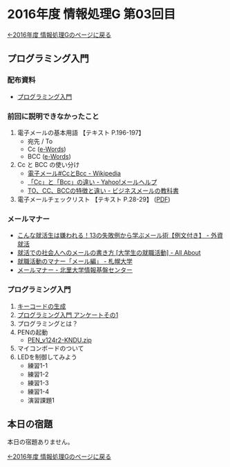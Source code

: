 #  2016年度 情報処理G 第03回目

[←2016年度 情報処理Gのページに戻る](#!lecture/2016infoG.md)

## プログラミング入門

### 配布資料

- [プログラミング入門](programming.pdf)

### 前回に説明できなかったこと

1. 電子メールの基本用語 【テキスト P.196-197】
	- 宛先 / To
	- Cc ([e-Words](http://e-words.jp/w/CC-1.html))
	- BCC ([e-Words](http://e-words.jp/w/BCC.html))
2. Cc と BCC の使い分け
	- [電子メール#CcとBcc - Wikipedia](https://ja.wikipedia.org/wiki/電子メール#Cc.E3.81.A8Bcc)
	- [「Cc」と「Bcc」の違い - Yahoo!メールヘルプ](http://www.yahoo-help.jp/app/answers/detail/a_id/80491/p/622)
	- [TO、CC、BCCの特徴と違い - ビジネスメールの教科書](http://business-mail.jp/technique/to-cc-bcc)
3. 電子メールチェックリスト 【テキスト P.28-29】 ([PDF](
http://www.tomo.gr.jp/internet/pdf/sheet_2_1.pdf))

### メールマナー

- [こんな就活生は嫌われる！13の失敗例から学ぶメール術【例文付き】 - 外資就活](http://gaishishukatsu.com/archives/33474)
- [就活での社会人へのメールの書き方 [大学生の就職活動] - All About](http://allabout.co.jp/gm/gc/313647/)
- [就職活動のマナー「メール編」 - 札幌大学](http://www.sapporo-u.ac.jp/employment/manner/manner03.html)
- [メールマナー - 北里大学情報基盤センター](https://www.kitasato-u.ac.jp/knc/mail/manner)

### プログラミング入門
1. [キーコードの生成](https://xdncl.github.io/kndu/keyCode/)
2. [プログラミング入門 アンケートその1](https://goo.gl/forms/ftTQMrcFo7ecYoax2)
3. プログラミングとは？
4. PENの起動
	- [PEN_v124r2-KNDU.zip](http://www.media.osaka-cu.ac.jp/PEN/files/PEN_Archive/PEN_v124r2-KNDU.zip)
5. マイコンボードのついて
6. LEDを制御してみよう
	- 練習1-1
	- 練習1-2
	- 練習1-3
	- 練習1-4
	- 演習課題1

## 本日の宿題

本日の宿題ありません。

[←2016年度 情報処理Gのページに戻る](#!lecture/2016infoG.md)